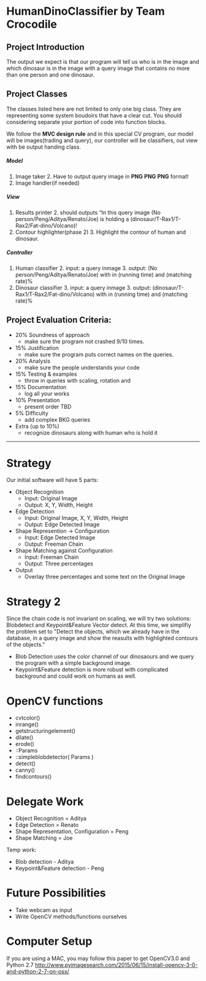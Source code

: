 # HumanDinoClassifier by Team Crocodile

## Project Introduction
The output we expect is that our program will tell us who is in the image and which dinosaur is in the image with a query image that contains no more than one person and one dinosaur.

## Project Classes
The classes listed here are not limited to only one big class. They are representing some system boudoirs that have a clear cut. You should considering separate your portion of code into function blocks.

We follow the **MVC design rule** and in this special CV program, our model will be images(trading and query), our controller will be classifiers, out view with be output handing class.

##### Model
1. Image taker
	2. Have to output query image in **PNG** **PNG** **PNG** format!
2. Image handler(if needed)

##### View
1. Results printer
	2. should outputs “In this query image (No person/Peng/Aditya/Renato/Joe) is holding a (dinosaur/T-Rax1/T-Rax2/Fat-dino/Volcano)!
2. Contour highlighter(phase 2)
	3. Highlight the contour of human and dinosaur.
	
##### Controller
1. Human classifier
	2. input: a query inmage
	3. output: (No person/Peng/Aditya/Renato/Joe) with in (running time) and (matching rate)%
2. Dinosaur classifier
	3. input: a query inmage
	3. output: (dinosaur/T-Rax1/T-Rax2/Fat-dino/Volcano) with in (running time) and (matching rate)% 

## Project Evaluation Criteria:
- 20% Soundness of approach
	- make sure the program not crashed 9/10 times.
- 15% Justification
	- make sure the program puts correct names on the queries.
- 20% Analysis
	- make sure the people understands your code
- 15% Testing & examples
	- throw in queries with scaling, rotation and 
- 15% Documentation
	- log all your works
- 10% Presentation
	- present order TBD
- 5% Difficulty
	- add complex BKG queries
- Extra (up to 10%)
	- recognize dinosaurs along with human who is hold it
	


-------------------------------------------------------- 

# Strategy
Our initial software will have 5 parts:
- Object Recognition
  - Input: Original Image
  - Output: X, Y, Width, Height
- Edge Detection
  - Input: Original Image, X, Y, Width, Height
  - Output: Edge Detected Image
- Shape Represention -> Configuration
  - Input: Edge Detected Image
  - Output: Freeman Chain
- Shape Matching against Configuration
  - Input: Freeman Chain
  - Output: Three percentages
- Output
  - Overlay three percentages and some text on the Original Image
   
  
# Strategy 2
Since the chain code is not invariant on scaling, we will try two solutions: Blobdetect and Keypoint&Feature Vector detect.
At this time, we simplifiy the problem set to "Detect the objects, which we already have in the database, in a query image and show the reasults with highlighted contours of the objects."

- Blob Detection uses the color channel of our dinosaours and we query the program with a simple background image.
- Keypoint&Feature detection is more robust with complicated background and could work on humans as well. 

# OpenCV functions
- cvtcolor()
- inrange()
- getstructuringelement()
- dilate()
- erode()
- ::Params
- ::simpleblobdetector( Params )
- detect()
- canny()
- findcontours()

# Delegate Work
 - Object Recognition = Aditya
 - Edge Detection = Renato
 - Shape Representation, Configuration = Peng
 - Shape Matching = Joe
 
Temp work:
- Blob detection - Aditya
- Keypoint&Feature detection - Peng
 

# Future Possibilities
 - Take webcam as input
 - Write OpenCV methods/functions ourselves
 
# Computer Setup
If you are using a MAC, you may follow this paper to get OpenCV3.0 and Python 2.7
<http://www.pyimagesearch.com/2015/06/15/install-opencv-3-0-and-python-2-7-on-osx/>
